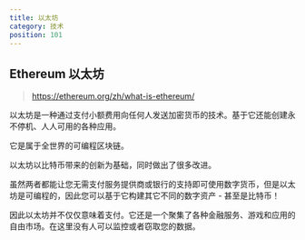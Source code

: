 ```yaml
---
title: 以太坊
category: 技术
position: 101
---
```


## Ethereum 以太坊

> https://ethereum.org/zh/what-is-ethereum/

以太坊是一种通过支付小额费用向任何人发送加密货币的技术。基于它还能创建永不停机、人人可用的各种应用。

它是属于全世界的可编程区块链。

以太坊以比特币带来的创新为基础，同时做出了很多改进。

虽然两者都能让您无需支付服务提供商或银行的支持即可使用数字货币，但是以太坊是可编程的，因此您可以基于它构建其它不同的数字资产 - 甚至是比特币！

因此以太坊并不仅仅意味着支付。它还是一个聚集了各种金融服务、游戏和应用的自由市场。在这里没有人可以监控或者窃取您的数据。